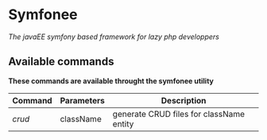 # Symfonee
_The javaEE symfony based framework for lazy php developpers_

## Available commands
**These commands are available throught the symfonee utility**

Command | Parameters | Description
--------|------------|------------
_crud_ | className | generate CRUD files for className entity
